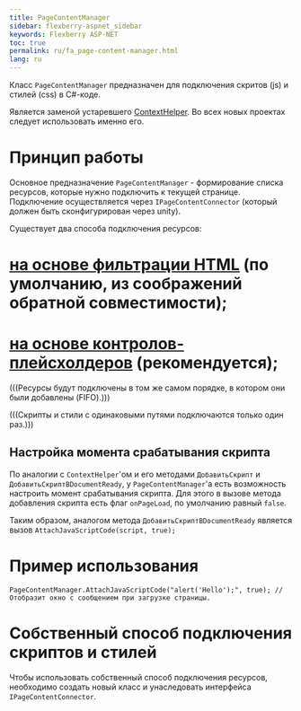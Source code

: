 ```yaml
---
title: PageContentManager
sidebar: flexberry-aspnet_sidebar
keywords: Flexberry ASP-NET
toc: true
permalink: ru/fa_page-content-manager.html
lang: ru
---
```


Класс `PageContentManager` предназначен для подключения скритов (js) и стилей (css) в C#-коде.

Является заменой устаревшего [ContextHelper](context-helper.html). Во всех новых проектах следует использовать именно его.

# Принцип работы
Основное предназначение `PageContentManager` - формирование списка ресурсов, которые нужно подключить к текущей странице. Подключение осуществляется через `IPageContentConnector` (который должен быть сконфигурирован через unity). 

Существует два способа подключения ресурсов:
# [на основе фильтрации HTML](filter-page-content-connector.html) (по умолчанию, из соображений обратной совместимости);
# [на основе контролов-плейсхолдеров](placeholder-page-content-connector.html) (рекомендуется);

(((<msg type=note>Ресурсы будут подключены в том же самом порядке, в котором они были добавлены (FIFO).</msg>)))

(((<msg type=note>Скрипты и стили с одинаковыми путями подключаются только один раз.</msg>)))

## Настройка момента срабатывания скрипта
По аналогии с `ContextHelper`'ом и его методами `ДобавитьСкрипт` и `ДобавитьСкриптВDocumentReady`, у `PageContentManager`'а есть возможность настроить момент срабатывания скрипта. Для этого в вызове метода добавления скрипта есть флаг `onPageLoad`, по умолчанию равный `false`.

Таким образом, аналогом метода `ДобавитьСкриптВDocumentReady` является вызов `AttachJavaScriptCode(script, true);`

# Пример использования
```
PageContentManager.AttachJavaScriptCode("alert('Hello');", true); // Отобразит окно с сообщением при загрузке страницы.
```

# Собственный способ подключения скриптов и стилей
Чтобы использовать собственный способ подключения ресурсов, необходимо создать новый класс и унаследовать интерфейса `IPageContentConnector`.

